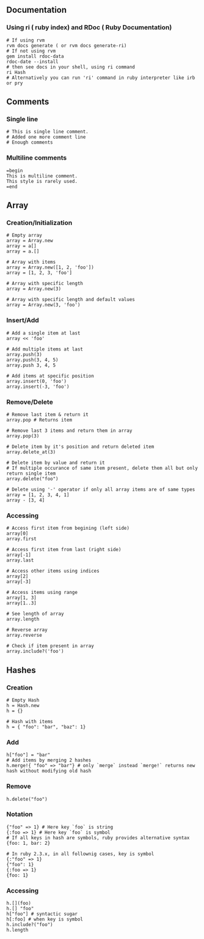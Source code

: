     

## Documentation

### Using ri ( ruby index) and RDoc ( Ruby Documentation)


    # If using rvm
    rvm docs generate ( or rvm docs generate-ri)
    # If not using rvm
    gem install rdoc-data
    rdoc-date --install
    # then see docs in your shell, using ri command
    ri Hash
    # Alternatively you can run 'ri' command in ruby interpreter like irb or pry


## Comments

### Single line


    # This is single line comment.
    # Added one more comment line
    # Enough comments


### Multiline comments


    =begin
    This is multiline comment.
    This style is rarely used.
    =end


## Array


### Creation/Initialization


    # Empty array
    array = Array.new
    array = a[]
    array = a.[]
    
    # Array with items
    array = Array.new([1, 2, 'foo'])
    array = [1, 2, 3, 'foo']
    
    # Array with specific length
    array = Array.new(3)
    
    # Array with specific length and default values
    array = Array.new(3, 'foo')



### Insert/Add

    
    # Add a single item at last
    array << 'foo'
    
    # Add multiple items at last
    array.push(3)
    array.push(3, 4, 5)
    array.push 3, 4, 5
    
    # Add items at specific position
    array.insert(0, 'foo')
    array.insert(-3, 'foo')



### Remove/Delete


    # Remove last item & return it
    array.pop # Returns item 
    
    # Remove last 3 items and return them in array
    array.pop(3)
    
    # Delete item by it's position and return deleted item 
    array.delete_at(3)
    
    # Delete item by value and return it
    # If multiple occurance of same item present, delete them all but only return single item
    array.delete("foo")
    
    # Delete using '-' operator if only all array items are of same types
    array = [1, 2, 3, 4, 1]
    array - [3, 4]


### Accessing

    
    # Access first item from begining (left side) 
    array[0]
    array.first
    
    # Access first item from last (right side)
    array[-1]
    array.last
    
    # Access other items using indices
    array[2]
    array[-3]
    
    # Access items using range
    array[1, 3]
    array[1..3]
    
    # See length of array 
    array.length
    
    # Reverse array
    array.reverse
    
    # Check if item present in array
    array.include?('foo')


## Hashes


### Creation


    # Empty Hash
    h = Hash.new
    h = {}

    # Hash with items
    h = { "foo": "bar", "baz": 1}


### Add


    h["foo"] = "bar"
    # Add items by merging 2 hashes
    h.merge!{ "foo" => "bar"} # only `merge` instead `merge!` returns new hash without modifying old hash


### Remove


    h.delete("foo")


### Notation


    {"foo" => 1} # Here key `foo` is string
    {:foo => 1} # Here key `foo` is symbol
    # If all keys in hash are symbols, ruby provides alternative syntax
    {foo: 1, bar: 2}

    # In ruby 2.3.x, in all follownig cases, key is symbol
    {:"foo" => 1}
    {"foo": 1}
    {:foo => 1}
    {foo: 1}
    
    
### Accessing


    h.[](foo)
    h.[] "foo"
    h["foo"] # syntactic sugar
    h[:foo] # when key is symbol
    h.include?("foo")
    h.length

   
        
